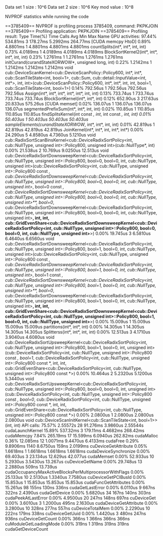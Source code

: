 Data set 1 size : 10^6
Data set 2 size : 10^6
Key mod value : 10^8

NVPROF statistics while running the code

==3785409== NVPROF is profiling process 3785409, command: PKPKJOIN
==3785409== Profiling application: PKPKJOIN
==3785409== Profiling result:
            Type  Time(%)      Time     Calls       Avg       Min       Max  Name
 GPU activities:   97.44%  534.81ms         3  178.27ms  5.2992ms  264.77ms  [CUDA memcpy HtoD]
                    0.89%  4.8801ms         1  4.8801ms  4.8801ms  4.8801ms  countSplits(int*, int*, int, int)
                    0.73%  4.0189ms         1  4.0189ms  4.0189ms  4.0189ms  BlockSortKernel2(int*, int*, int*, int, int)
                    0.23%  1.2761ms         1  1.2761ms  1.2761ms  1.2761ms  initCurand(curandStateXORWOW*, unsigned long, int)
                    0.22%  1.2142ms         1  1.2142ms  1.2142ms  1.2142ms  void cub::DeviceScanKernel<cub::DeviceScanPolicy<int>::Policy600, int*, int*, cub::ScanTileState<int, bool=1>, cub::Sum, cub::detail::InputValue<int, int*>, int, int>(cub::DeviceScanPolicy<int>::Policy600, int*, int*, int, int, bool=1, cub::ScanTileState<int, bool=1>)
                    0.14%  792.56us         1  792.56us  792.56us  792.56us  Assign(int*, int*, int*, int*, int*, int, int)
                    0.13%  733.74us         1  733.74us  733.74us  733.74us  BlockSortKernel(int*, int*, int)
                    0.12%  652.90us         3  217.63us  20.833us  575.26us  [CUDA memset]
                    0.02%  136.07us         1  136.07us  136.07us  136.07us  segmentedPrefixSum(int*, int*, int, int)
                    0.02%  110.85us         1  110.85us  110.85us  110.85us  findSplitsKernel(int const *, int*, int const *, int, int)
                    0.01%  50.403us         1  50.403us  50.403us  50.403us  sampleElements(curandStateXORWOW*, int*, int*, int, int)
                    0.01%  42.819us         1  42.819us  42.819us  42.819us  JoinKernel(int*, int*, int, int*, int*)
                    0.00%  24.290us         5  4.8580us  4.7360us  5.1210us  void cub::RadixSortScanBinsKernel<cub::DeviceRadixSortPolicy<int, cub::NullType, unsigned int>::Policy800, unsigned int>(cub::NullType*, int)
                    0.00%  21.538us         2  10.769us  9.0250us  12.513us  void cub::DeviceRadixSortDownsweepKernel<cub::DeviceRadixSortPolicy<int, cub::NullType, unsigned int>::Policy800, bool=0, bool=0, int, cub::NullType, unsigned int>(cub::DeviceRadixSortPolicy<int, cub::NullType, unsigned int>::Policy800 const *, cub::DeviceRadixSortDownsweepKernel<cub::DeviceRadixSortPolicy<int, cub::NullType, unsigned int>::Policy800, bool=0, bool=0, int, cub::NullType, unsigned int>*, bool=0 const *, cub::DeviceRadixSortDownsweepKernel<cub::DeviceRadixSortPolicy<int, cub::NullType, unsigned int>::Policy800, bool=0, bool=0, int, cub::NullType, unsigned int>**, bool=0*, cub::DeviceRadixSortDownsweepKernel<cub::DeviceRadixSortPolicy<int, cub::NullType, unsigned int>::Policy800, bool=0, bool=0, int, cub::NullType, unsigned int>**, int, int, cub::GridEvenShare<cub::DeviceRadixSortDownsweepKernel<cub::DeviceRadixSortPolicy<int, cub::NullType, unsigned int>::Policy800, bool=0, bool=0, int, cub::NullType, unsigned int>**>)
                    0.00%  19.745us         3  6.5810us  6.4640us  6.6560us  void cub::DeviceRadixSortDownsweepKernel<cub::DeviceRadixSortPolicy<int, cub::NullType, unsigned int>::Policy800, bool=1, bool=0, int, cub::NullType, unsigned int>(cub::DeviceRadixSortPolicy<int, cub::NullType, unsigned int>::Policy800 const *, cub::DeviceRadixSortDownsweepKernel<cub::DeviceRadixSortPolicy<int, cub::NullType, unsigned int>::Policy800, bool=1, bool=0, int, cub::NullType, unsigned int>*, bool=1 const *, cub::DeviceRadixSortDownsweepKernel<cub::DeviceRadixSortPolicy<int, cub::NullType, unsigned int>::Policy800, bool=1, bool=0, int, cub::NullType, unsigned int>**, bool=0*, cub::DeviceRadixSortDownsweepKernel<cub::DeviceRadixSortPolicy<int, cub::NullType, unsigned int>::Policy800, bool=1, bool=0, int, cub::NullType, unsigned int>**, int, int, cub::GridEvenShare<cub::DeviceRadixSortDownsweepKernel<cub::DeviceRadixSortPolicy<int, cub::NullType, unsigned int>::Policy800, bool=1, bool=0, int, cub::NullType, unsigned int>**>)
                    0.00%  15.009us         1  15.009us  15.009us  15.009us  partitions(int*, int*, int)
                    0.00%  14.305us         1  14.305us  14.305us  14.305us  Splitterss(int*, int*, int, int)
                    0.00%  12.513us         3  4.1710us  3.9040us  4.6080us  void cub::DeviceRadixSortUpsweepKernel<cub::DeviceRadixSortPolicy<int, cub::NullType, unsigned int>::Policy800, bool=1, bool=0, int, unsigned int>(cub::DeviceRadixSortPolicy<int, cub::NullType, unsigned int>::Policy800 const *, bool=1*, cub::DeviceRadixSortPolicy<int, cub::NullType, unsigned int>::Policy800 const *, int, int, cub::GridEvenShare<cub::DeviceRadixSortPolicy<int, cub::NullType, unsigned int>::Policy800 const *>)
                    0.00%  10.464us         2  5.2320us  5.1200us  5.3440us  void cub::DeviceRadixSortUpsweepKernel<cub::DeviceRadixSortPolicy<int, cub::NullType, unsigned int>::Policy800, bool=0, bool=0, int, unsigned int>(cub::DeviceRadixSortPolicy<int, cub::NullType, unsigned int>::Policy800 const *, bool=0*, cub::DeviceRadixSortPolicy<int, cub::NullType, unsigned int>::Policy800 const *, int, int, cub::GridEvenShare<cub::DeviceRadixSortPolicy<int, cub::NullType, unsigned int>::Policy800 const *>)
                    0.00%  2.0800us         1  2.0800us  2.0800us  2.0800us  void cub::DeviceScanInitKernel<cub::ScanTileState<int, bool=1>>(int, int)
      API calls:   75.57%  2.55572s        28  91.276ms  3.9860us  2.55544s  cudaLaunchKernel
                   15.89%  537.32ms         3  179.11ms  4.4682ms  268.42ms  cudaMemcpy
                    7.84%  265.19ms        17  15.599ms  6.0940us  262.82ms  cudaMalloc
                    0.36%  12.085ms        12  1.0071ms  9.4470us  6.4133ms  cudaFree
                    0.29%  9.8906ms      1140  8.6750us     159ns  2.0199ms  cuDeviceGetAttribute
                    0.05%  1.6618ms         1  1.6618ms  1.6618ms  1.6618ms  cudaDeviceSynchronize
                    0.00%  69.403us         3  23.134us  12.629us  42.077us  cudaMemset
                    0.00%  52.933us        10  5.2930us  3.5430us  13.267us  cuDeviceGetName
                    0.00%  29.748us        13  2.2880us     509ns  13.739us  cudaOccupancyMaxActiveBlocksPerMultiprocessorWithFlags
                    0.00%  25.133us        10  2.5130us  1.3340us  7.7580us  cuDeviceGetPCIBusId
                    0.00%  15.853us         1  15.853us  15.853us  15.853us  cudaFuncGetAttributes
                    0.00%  15.261us        98     155ns     130ns     336ns  cudaGetLastError
                    0.00%  6.0110us         9     667ns     322ns  2.4390us  cudaGetDevice
                    0.00%  5.6820us        34     167ns     140ns     303ns  cudaPeekAtLastError
                    0.00%  4.9500us        20     247ns     148ns     697ns  cuDeviceGet
                    0.00%  3.6010us         3  1.2000us     495ns  2.1630us  cudaDeviceGetAttribute
                    0.00%  3.2800us        10     328ns     277ns     557ns  cuDeviceTotalMem
                    0.00%  2.2290us        10     222ns     179ns     338ns  cuDeviceGetUuid
                    0.00%  1.4420us         3     480ns     247ns     936ns  cuDeviceGetCount
                    0.00%     366ns         1     366ns     366ns     366ns  cuModuleGetLoadingMode
                    0.00%     319ns         1     319ns     319ns     319ns  cudaGetDeviceCount

